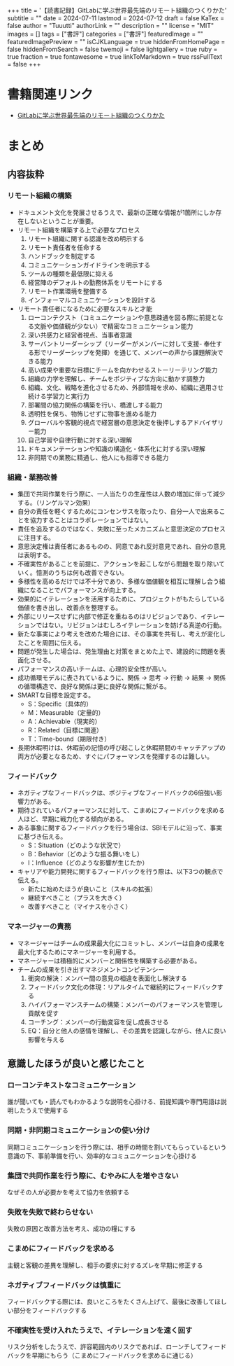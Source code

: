 +++
title = '【読書記録】GitLabに学ぶ世界最先端のリモート組織のつくりかた'
subtitle = ""
date = 2024-07-11
lastmod = 2024-07-12
draft = false
KaTex = false
author = "Tuuutti"
authorLink = ""
description = ""
license = "MIT"
images = []
tags = ["書評"]
categories = ["書評"]
featuredImage = ""
featuredImagePreview = ""
isCJKLanguage = true
hiddenFromHomePage = false
hiddenFromSearch = false
twemoji = false
lightgallery = true
ruby = true
fraction = true
fontawesome = true
linkToMarkdown = true
rssFullText = false
+++

<!--more-->

# 書籍関連リンク
- [GitLabに学ぶ世界最先端のリモート組織のつくりかた](https://www.shoeisha.co.jp/book/detail/9784798183916)

# まとめ
## 内容抜粋
### リモート組織の構築
- ドキュメント文化を発展させるうえで、最新の正確な情報が1箇所にしか存在しないということが重要。
- リモート組織を構築する上で必要なプロセス
    1. リモート組織に関する認識を改め明示する
    1. リモート責任者を任命する
    1. ハンドブックを制定する
    1. コミュニケーションガイドラインを明示する
    1. ツールの種類を最低限に抑える
    1. 経営陣のデフォルトの勤務体系をリモートにする
    1. リモート作業環境を整備する
    1. インフォーマルコミュニケーションを設計する
- リモート責任者になるために必要なスキルと才能
    1. ローコンテクスト（コミュニケーションや意思疎通を図る際に前提となる文脈や価値観が少ない）で精密なコミュニケーション能力
    1. 深い共感力と経営者視点、当事者意識
    1. サーバントリーダーシップ（リーダーがメンバーに対して支援- 奉仕する形でリーダーシップを発揮）を通じて、メンバーの声から課題解決できる能力
    1. 高い成果や重要な目標にチームを向かわせるストーリーテリング能力
    1. 組織の力学を理解し、チームをポジティブな方向に動かす調整力
    1. 組織、文化、戦略を進化させるため、外部情報を求め、組織に適用させ続ける学習力と実行力
    1. 部署間の協力関係の構築を行い、橋渡しする能力
    1. 透明性を保ち、物怖じせずに物事を進める能力
    1. グローバルや客観的視点で経営層の意思決定を後押しするアドバイザリー能力
    1. 自己学習や自律行動に対する深い理解
    1. ドキュメンテーションや知識の構造化・体系化に対する深い理解
    1. 非同期での業務に精通し、他人にも指導できる能力

### 組織・業務改善
- 集団で共同作業を行う際に、一人当たりの生産性は人数の増加に伴って減少する。（リンゲルマン効果）
- 自分の責任を軽くするためにコンセンサスを取ったり、自分一人で出来ることを協力することはコラボレーションではない。
- 責任を追及するのではなく、失敗に至ったメカニズムと意思決定のプロセスに注目する。
- 意思決定権は責任者にあるものの、同意であれ反対意見であれ、自分の意見は表明する。
- 不確実性があることを前提に、アクションを起こしながら問題を取り除いていく。憶測のうちは何も改善できない。
- 多様性を高めるだけでは不十分であり、多様な価値観を相互に理解し合う組織になることでパフォーマンスが向上する。
- 効果的にイテレーションを活用するために、プロジェクトがもたらしている価値を書き出し、改善点を整理する。
- 外部にリリースせずに内部で修正を重ねるのはリビジョンであり、イテレーションではない。リビジョンはむしろイテレーションを妨げる真逆の行動。
- 新たな事実により考えを改めた場合には、その事実を共有し、考えが変化したことを周囲に伝える。
- 問題が発生した場合は、発生理由と対策をまとめた上で、建設的に問題を表面化させる。
- パフォーマンスの高いチームは、心理的安全性が高い。
- 成功循環モデルに表されているように、関係 → 思考 → 行動 → 結果 → 関係の循環構造で、良好な関係は更に良好な関係に繋がる。
- SMARTな目標を設定する。
    - S：Specific（具体的）
    - M：Measurable（定量的）
    - A：Achievable（現実的）
    - R：Related（目標に関連）
    - T：Time-bound（期限付き）
- 長期休暇明けは、休暇前の記憶の呼び起こしと休暇期間のキャッチアップの両方が必要となるため、すぐにパフォーマンスを発揮するのは難しい。

### フィードバック
- ネガティブなフィードバックは、ポジティブなフィードバックの6倍強い影響力がある。
- 期待されているパフォーマンスに対して、こまめにフィードバックを求める人ほど、早期に戦力化する傾向がある。
- ある事象に関するフィードバックを行う場合は、SBIモデルに沿って、事実に基づき伝える。
    - S：Situation（どのような状況で）
    - B：Behavior（どのような振る舞いをし）
    - I：Influence（どのような影響が生じたか）
- キャリアや能力開発に関するフィードバックを行う際は、以下3つの観点で伝える。
    - 新たに始めたほうが良いこと（スキルの拡張）
    - 継続すべきこと（プラスを大きく）
    - 改善すべきこと（マイナスを小さく）

### マネージャーの責務
- マネージャーはチームの成果最大化にコミットし、メンバーは自身の成果を最大化するためにマネージャーを利用する。
- マネージャーは積極的にメンバーと関係性を構築する必要がある。
- チームの成果を引き出すマネジメントコンピテンシー
    1. 衝突の解決：メンバー間の意見の相違を表面化し解決する
    1. フィードバック文化の体現：リアルタイムで継続的にフィードバックする
    1. ハイパフォーマンスチームの構築：メンバーのパフォーマンスを管理し貢献を促す
    1. コーチング：メンバーの行動変容を促し成長させる
    1. EQ：自分と他人の感情を理解し、その差異を認識しながら、他人に良い影響を与える

## 意識したほうが良いと感じたこと
### ローコンテキストなコミュニケーション
誰が聞いても・読んでもわかるような説明を心掛ける、前提知識や専門用語は説明したうえで使用する

### 同期・非同期コミュニケーションの使い分け
同期コミュニケーションを行う際には、相手の時間を割いてもらっているという意識の下、事前準備を行い、効率的なコミュニケーションを心掛ける

### 集団で共同作業を行う際に、むやみに人を増やさない
なぜその人が必要かを考えて協力を依頼する

### 失敗を失敗で終わらせない
失敗の原因と改善方法を考え、成功の糧にする

### こまめにフィードバックを求める
主観と客観の差異を理解し、相手の要求に対するズレを早期に修正する

### ネガティブフィードバックは慎重に
フィードバックする際には、良いところをたくさん上げて、最後に改善してほしい部分をフィードバックする

### 不確実性を受け入れたうえで、イテレーションを速く回す
リスク分析をしたうえで、許容範囲内のリスクであれば、ローンチしてフィードバックを早期にもらう（こまめにフィードバックを求めるに通じる）